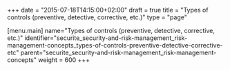 +++
date = "2015-07-18T14:15:00+02:00"
draft = true
title = "Types of controls (preventive, detective, corrective, etc.)"
type = "page"

[menu.main]
name="Types of controls (preventive, detective, corrective, etc.)"
identifier="securite_security-and-risk-management_risk-management-concepts_types-of-controls-preventive-detective-corrective-etc"
parent="securite_security-and-risk-management_risk-management-concepts"
weight = 600
+++